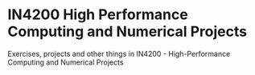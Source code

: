 # IN4200 High Performance Computing and Numerical Projects
Exercises, projects and other things in IN4200 - High-Performance Computing and Numerical Projects
